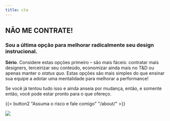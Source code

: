 ```yaml
---
title: cta
---
```

## NÃO ME CONTRATE!

### Sou a **última opção** para melhorar radicalmente seu design instrucional. 

**Sério**. Considere estas opções primeiro – são mais fáceis: contratar mais designers, terceirizar seu conteúdo, economizar ainda mais no T&D ou apenas manter o *status quo*. Estas opções são mais simples do que ensinar sua equipe a adotar uma mentalidade para melhorar a performance!

Se você já tentou tudo isso e ainda anseia por mudança, então, e somente então, você pode estar pronto para o que ofereço.

{{< button2 "Assuma o risco e fale comigo" "/about/" >}}

![](/uploads/landing/vertical-3.png)